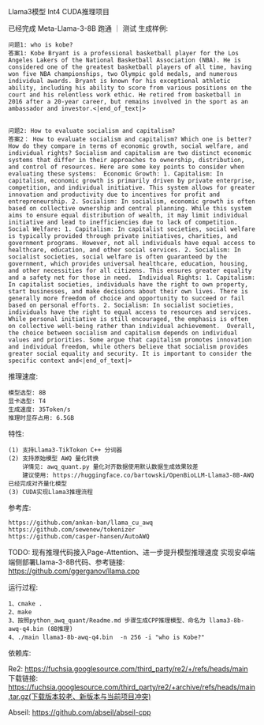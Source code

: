 Llama3模型 Int4 CUDA推理项目

已经完成 Meta-Llama-3-8B 跑通 ｜ 测试
生成样例:

    问题1: who is kobe?
    答案1: Kobe Bryant is a professional basketball player for the Los Angeles Lakers of the National Basketball Association (NBA). He is considered one of the greatest basketball players of all time, having won five NBA championships, two Olympic gold medals, and numerous individual awards. Bryant is known for his exceptional athletic ability, including his ability to score from various positions on the court and his relentless work ethic. He retired from basketball in 2016 after a 20-year career, but remains involved in the sport as an ambassador and investor.<|end_of_text|>


    问题2: How to evaluate socialism and capitalism?
    答案2： How to evaluate socialism and capitalism? Which one is better? How do they compare in terms of economic growth, social welfare, and individual rights? Socialism and capitalism are two distinct economic systems that differ in their approaches to ownership, distribution, and control of resources. Here are some key points to consider when evaluating these systems:  Economic Growth: 1. Capitalism: In capitalism, economic growth is primarily driven by private enterprise, competition, and individual initiative. This system allows for greater innovation and productivity due to incentives for profit and entrepreneurship. 2. Socialism: In socialism, economic growth is often based on collective ownership and central planning. While this system aims to ensure equal distribution of wealth, it may limit individual initiative and lead to inefficiencies due to lack of competition.  Social Welfare: 1. Capitalism: In capitalist societies, social welfare is typically provided through private initiatives, charities, and government programs. However, not all individuals have equal access to healthcare, education, and other social services. 2. Socialism: In socialist societies, social welfare is often guaranteed by the government, which provides universal healthcare, education, housing, and other necessities for all citizens. This ensures greater equality and a safety net for those in need.  Individual Rights: 1. Capitalism: In capitalist societies, individuals have the right to own property, start businesses, and make decisions about their own lives. There is generally more freedom of choice and opportunity to succeed or fail based on personal efforts. 2. Socialism: In socialist societies, individuals have the right to equal access to resources and services. While personal initiative is still encouraged, the emphasis is often on collective well-being rather than individual achievement.  Overall, the choice between socialism and capitalism depends on individual values and priorities. Some argue that capitalism promotes innovation and individual freedom, while others believe that socialism provides greater social equality and security. It is important to consider the specific context and<|end_of_text|>



推理速度:

    模型选型: 8B
    显卡选型: T4
    生成速度: 35Token/s
    推理时显存占用: 6.5GB




特性:

    (1) 支持Llama3-TikToken C++ 分词器
    (2) 支持原始模型 AWQ 量化转换 
        详情见: awq_quant.py 量化对齐数据使用默认数据生成效果较差
        建议使用: https://huggingface.co/bartowski/OpenBioLLM-Llama3-8B-AWQ 已经完成对齐量化模型
    (3) CUDA实现Llama3推理流程




参考库:

    https://github.com/ankan-ban/llama_cu_awq
    https://github.com/sewenew/tokenizer
    https://github.com/casper-hansen/AutoAWQ



TODO:
    现有推理代码接入Page-Attention、进一步提升模型推理速度
    实现安卓端端侧部署Llama-3-8B代码、参考链接: https://github.com/ggerganov/llama.cpp




运行过程:

    1、cmake .
    2、make
    3、按照python_awq_quant/Readme.md 步骤生成CPP推理模型、命名为 llama3-8b-awq-q4.bin (8B推理)
    4、./main llama3-8b-awq-q4.bin  -n 256 -i "who is Kobe?"




依赖库:

Re2:
https://fuchsia.googlesource.com/third_party/re2/+/refs/heads/main  
下载链接: https://fuchsia.googlesource.com/third_party/re2/+archive/refs/heads/main.tar.gz(下载版本较老、新版本与当前项目冲突)

Abseil: https://github.com/abseil/abseil-cpp